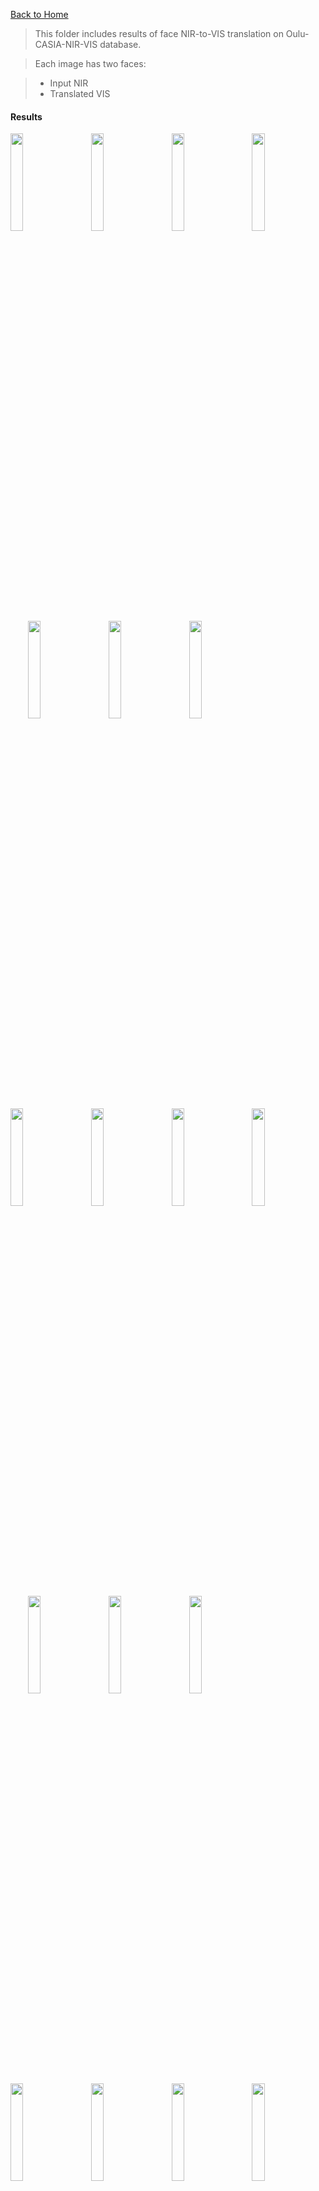 [Back to Home](https://github.com/bcaosudo/MvKE-FC)

>This folder includes results of face NIR-to-VIS translation on Oulu-CASIA-NIR-VIS database.

>Each image has two faces:

> - Input NIR
> - Translated VIS

#### Results
<img src="Results/1.jpg" width="20%">&emsp;&emsp;<img src="Results/2.jpg" width="20%">&emsp;&emsp;<img src="Results/3.jpg" width="20%">&emsp;&emsp;<img src="Results/4.jpg" width="20%">&emsp;&emsp;<img src="Results/5.jpg" width="20%">&emsp;&emsp;<img src="Results/6.jpg" width="20%">&emsp;&emsp;<img src="Results/7.jpg" width="20%">&emsp;&emsp;<img src="Results/8.jpg" width="20%">&emsp;&emsp;<img src="Results/9.jpg" width="20%">&emsp;&emsp;<img src="Results/10.jpg" width="20%">&emsp;&emsp;<img src="Results/11.jpg" width="20%">&emsp;&emsp;<img src="Results/12.jpg" width="20%">&emsp;&emsp;<img src="Results/13.jpg" width="20%">&emsp;&emsp;<img src="Results/14.jpg" width="20%">&emsp;&emsp;<img src="Results/15.jpg" width="20%">&emsp;&emsp;<img src="Results/16.jpg" width="20%">&emsp;&emsp;<img src="Results/17.jpg" width="20%">&emsp;&emsp;<img src="Results/18.jpg" width="20%">&emsp;&emsp;<img src="Results/19.jpg" width="20%">&emsp;&emsp;<img src="Results/20.jpg" width="20%">&emsp;&emsp;<img src="Results/21.jpg" width="20%">&emsp;&emsp;<img src="Results/22.jpg" width="20%">&emsp;&emsp;<img src="Results/23.jpg" width="20%">&emsp;&emsp;<img src="Results/24.jpg" width="20%">&emsp;&emsp;<img src="Results/25.jpg" width="20%">&emsp;&emsp;<img src="Results/26.jpg" width="20%">&emsp;&emsp;<img src="Results/27.jpg" width="20%">&emsp;&emsp;<img src="Results/28.jpg" width="20%">&emsp;&emsp;<img src="Results/29.jpg" width="20%">&emsp;&emsp;<img src="Results/30.jpg" width="20%">&emsp;&emsp;<img src="Results/31.jpg" width="20%">&emsp;&emsp;<img src="Results/32.jpg" width="20%">&emsp;&emsp;<img src="Results/33.jpg" width="20%">&emsp;&emsp;<img src="Results/34.jpg" width="20%">&emsp;&emsp;<img src="Results/35.jpg" width="20%">&emsp;&emsp;<img src="Results/36.jpg" width="20%">&emsp;&emsp;<img src="Results/37.jpg" width="20%">&emsp;&emsp;<img src="Results/38.jpg" width="20%">&emsp;&emsp;<img src="Results/39.jpg" width="20%">&emsp;&emsp;<img src="Results/40.jpg" width="20%">&emsp;&emsp;<img src="Results/41.jpg" width="20%">&emsp;&emsp;<img src="Results/42.jpg" width="20%">&emsp;&emsp;<img src="Results/43.jpg" width="20%">&emsp;&emsp;<img src="Results/44.jpg" width="20%">&emsp;&emsp;<img src="Results/45.jpg" width="20%">&emsp;&emsp;<img src="Results/46.jpg" width="20%">&emsp;&emsp;<img src="Results/47.jpg" width="20%">&emsp;&emsp;<img src="Results/48.jpg" width="20%">&emsp;&emsp;<img src="Results/49.jpg" width="20%">&emsp;&emsp;<img src="Results/50.jpg" width="20%">&emsp;&emsp;<img src="Results/51.jpg" width="20%">&emsp;&emsp;<img src="Results/52.jpg" width="20%">&emsp;&emsp;<img src="Results/53.jpg" width="20%">&emsp;&emsp;<img src="Results/54.jpg" width="20%">&emsp;&emsp;<img src="Results/55.jpg" width="20%">&emsp;&emsp;<img src="Results/56.jpg" width="20%">&emsp;&emsp;<img src="Results/57.jpg" width="20%">&emsp;&emsp;<img src="Results/58.jpg" width="20%">&emsp;&emsp;<img src="Results/59.jpg" width="20%">&emsp;&emsp;<img src="Results/60.jpg" width="20%">&emsp;&emsp;<img src="Results/61.jpg" width="20%">&emsp;&emsp;<img src="Results/62.jpg" width="20%">&emsp;&emsp;<img src="Results/63.jpg" width="20%">&emsp;&emsp;<img src="Results/64.jpg" width="20%">&emsp;&emsp;<img src="Results/65.jpg" width="20%">&emsp;&emsp;<img src="Results/66.jpg" width="20%">&emsp;&emsp;<img src="Results/67.jpg" width="20%">&emsp;&emsp;<img src="Results/68.jpg" width="20%">&emsp;&emsp;<img src="Results/69.jpg" width="20%">&emsp;&emsp;<img src="Results/70.jpg" width="20%">&emsp;&emsp;<img src="Results/71.jpg" width="20%">&emsp;&emsp;<img src="Results/72.jpg" width="20%">&emsp;&emsp;<img src="Results/73.jpg" width="20%">&emsp;&emsp;<img src="Results/74.jpg" width="20%">&emsp;&emsp;<img src="Results/75.jpg" width="20%">&emsp;&emsp;<img src="Results/76.jpg" width="20%">&emsp;&emsp;<img src="Results/77.jpg" width="20%">&emsp;&emsp;<img src="Results/78.jpg" width="20%">&emsp;&emsp;<img src="Results/79.jpg" width="20%">&emsp;&emsp;<img src="Results/80.jpg" width="20%">&emsp;&emsp;<img src="Results/81.jpg" width="20%">&emsp;&emsp;<img src="Results/82.jpg" width="20%">&emsp;&emsp;<img src="Results/83.jpg" width="20%">&emsp;&emsp;<img src="Results/84.jpg" width="20%">&emsp;&emsp;<img src="Results/85.jpg" width="20%">&emsp;&emsp;<img src="Results/86.jpg" width="20%">&emsp;&emsp;<img src="Results/87.jpg" width="20%">&emsp;&emsp;<img src="Results/88.jpg" width="20%">&emsp;&emsp;<img src="Results/89.jpg" width="20%">&emsp;&emsp;<img src="Results/90.jpg" width="20%">&emsp;&emsp;<img src="Results/91.jpg" width="20%">&emsp;&emsp;<img src="Results/92.jpg" width="20%">&emsp;&emsp;<img src="Results/93.jpg" width="20%">&emsp;&emsp;<img src="Results/94.jpg" width="20%">&emsp;&emsp;<img src="Results/95.jpg" width="20%">&emsp;&emsp;<img src="Results/96.jpg" width="20%">&emsp;&emsp;<img src="Results/97.jpg" width="20%">&emsp;&emsp;<img src="Results/98.jpg" width="20%">&emsp;&emsp;<img src="Results/99.jpg" width="20%">&emsp;&emsp;<img src="Results/100.jpg" width="20%">&emsp;&emsp;<img src="Results/101.jpg" width="20%">&emsp;&emsp;<img src="Results/102.jpg" width="20%">&emsp;&emsp;<img src="Results/103.jpg" width="20%">&emsp;&emsp;<img src="Results/104.jpg" width="20%">&emsp;&emsp;<img src="Results/105.jpg" width="20%">&emsp;&emsp;<img src="Results/106.jpg" width="20%">&emsp;&emsp;<img src="Results/107.jpg" width="20%">&emsp;&emsp;<img src="Results/108.jpg" width="20%">&emsp;&emsp;<img src="Results/109.jpg" width="20%">&emsp;&emsp;<img src="Results/110.jpg" width="20%">&emsp;&emsp;<img src="Results/111.jpg" width="20%">&emsp;&emsp;<img src="Results/112.jpg" width="20%">&emsp;&emsp;<img src="Results/113.jpg" width="20%">&emsp;&emsp;<img src="Results/114.jpg" width="20%">&emsp;&emsp;<img src="Results/115.jpg" width="20%">&emsp;&emsp;<img src="Results/116.jpg" width="20%">&emsp;&emsp;<img src="Results/117.jpg" width="20%">&emsp;&emsp;<img src="Results/118.jpg" width="20%">&emsp;&emsp;<img src="Results/119.jpg" width="20%">&emsp;&emsp;<img src="Results/120.jpg" width="20%">&emsp;&emsp;<img src="Results/121.jpg" width="20%">&emsp;&emsp;<img src="Results/122.jpg" width="20%">&emsp;&emsp;<img src="Results/123.jpg" width="20%">&emsp;&emsp;<img src="Results/124.jpg" width="20%">&emsp;&emsp;<img src="Results/125.jpg" width="20%">&emsp;&emsp;<img src="Results/126.jpg" width="20%">&emsp;&emsp;<img src="Results/127.jpg" width="20%">&emsp;&emsp;<img src="Results/128.jpg" width="20%">&emsp;&emsp;<img src="Results/129.jpg" width="20%">&emsp;&emsp;<img src="Results/130.jpg" width="20%">&emsp;&emsp;<img src="Results/131.jpg" width="20%">&emsp;&emsp;<img src="Results/132.jpg" width="20%">&emsp;&emsp;<img src="Results/133.jpg" width="20%">&emsp;&emsp;<img src="Results/134.jpg" width="20%">&emsp;&emsp;<img src="Results/135.jpg" width="20%">&emsp;&emsp;<img src="Results/136.jpg" width="20%">&emsp;&emsp;<img src="Results/137.jpg" width="20%">&emsp;&emsp;<img src="Results/138.jpg" width="20%">&emsp;&emsp;<img src="Results/139.jpg" width="20%">&emsp;&emsp;<img src="Results/140.jpg" width="20%">&emsp;&emsp;<img src="Results/141.jpg" width="20%">&emsp;&emsp;<img src="Results/142.jpg" width="20%">&emsp;&emsp;<img src="Results/143.jpg" width="20%">&emsp;&emsp;<img src="Results/144.jpg" width="20%">&emsp;&emsp;<img src="Results/145.jpg" width="20%">&emsp;&emsp;<img src="Results/146.jpg" width="20%">&emsp;&emsp;<img src="Results/147.jpg" width="20%">&emsp;&emsp;<img src="Results/148.jpg" width="20%">&emsp;&emsp;<img src="Results/149.jpg" width="20%">&emsp;&emsp;<img src="Results/150.jpg" width="20%">&emsp;&emsp;<img src="Results/151.jpg" width="20%">&emsp;&emsp;<img src="Results/152.jpg" width="20%">&emsp;&emsp;<img src="Results/153.jpg" width="20%">&emsp;&emsp;<img src="Results/154.jpg" width="20%">&emsp;&emsp;<img src="Results/155.jpg" width="20%">&emsp;&emsp;<img src="Results/156.jpg" width="20%">&emsp;&emsp;<img src="Results/157.jpg" width="20%">&emsp;&emsp;<img src="Results/158.jpg" width="20%">&emsp;&emsp;<img src="Results/159.jpg" width="20%">&emsp;&emsp;<img src="Results/160.jpg" width="20%">&emsp;&emsp;<img src="Results/161.jpg" width="20%">&emsp;&emsp;<img src="Results/162.jpg" width="20%">&emsp;&emsp;<img src="Results/163.jpg" width="20%">&emsp;&emsp;<img src="Results/164.jpg" width="20%">&emsp;&emsp;<img src="Results/165.jpg" width="20%">&emsp;&emsp;<img src="Results/166.jpg" width="20%">&emsp;&emsp;<img src="Results/167.jpg" width="20%">&emsp;&emsp;<img src="Results/168.jpg" width="20%">&emsp;&emsp;<img src="Results/169.jpg" width="20%">&emsp;&emsp;<img src="Results/170.jpg" width="20%">&emsp;&emsp;<img src="Results/171.jpg" width="20%">&emsp;&emsp;<img src="Results/172.jpg" width="20%">&emsp;&emsp;<img src="Results/173.jpg" width="20%">&emsp;&emsp;<img src="Results/174.jpg" width="20%">&emsp;&emsp;<img src="Results/175.jpg" width="20%">&emsp;&emsp;<img src="Results/176.jpg" width="20%">&emsp;&emsp;<img src="Results/177.jpg" width="20%">&emsp;&emsp;<img src="Results/178.jpg" width="20%">&emsp;&emsp;<img src="Results/179.jpg" width="20%">&emsp;&emsp;<img src="Results/180.jpg" width="20%">&emsp;&emsp;<img src="Results/181.jpg" width="20%">&emsp;&emsp;<img src="Results/182.jpg" width="20%">&emsp;&emsp;<img src="Results/183.jpg" width="20%">&emsp;&emsp;<img src="Results/184.jpg" width="20%">&emsp;&emsp;<img src="Results/185.jpg" width="20%">&emsp;&emsp;<img src="Results/186.jpg" width="20%">&emsp;&emsp;<img src="Results/187.jpg" width="20%">&emsp;&emsp;<img src="Results/188.jpg" width="20%">&emsp;&emsp;<img src="Results/189.jpg" width="20%">&emsp;&emsp;<img src="Results/190.jpg" width="20%">&emsp;&emsp;<img src="Results/191.jpg" width="20%">&emsp;&emsp;<img src="Results/192.jpg" width="20%">&emsp;&emsp;<img src="Results/193.jpg" width="20%">&emsp;&emsp;<img src="Results/194.jpg" width="20%">&emsp;&emsp;<img src="Results/195.jpg" width="20%">&emsp;&emsp;<img src="Results/196.jpg" width="20%">&emsp;&emsp;<img src="Results/197.jpg" width="20%">&emsp;&emsp;<img src="Results/198.jpg" width="20%">&emsp;&emsp;<img src="Results/199.jpg" width="20%">&emsp;&emsp;<img src="Results/200.jpg" width="20%">&emsp;&emsp;<img src="Results/201.jpg" width="20%">&emsp;&emsp;<img src="Results/202.jpg" width="20%">&emsp;&emsp;<img src="Results/203.jpg" width="20%">&emsp;&emsp;<img src="Results/204.jpg" width="20%">&emsp;&emsp;<img src="Results/205.jpg" width="20%">&emsp;&emsp;<img src="Results/206.jpg" width="20%">&emsp;&emsp;<img src="Results/207.jpg" width="20%">&emsp;&emsp;<img src="Results/208.jpg" width="20%">&emsp;&emsp;<img src="Results/209.jpg" width="20%">&emsp;&emsp;<img src="Results/210.jpg" width="20%">&emsp;&emsp;<img src="Results/211.jpg" width="20%">&emsp;&emsp;<img src="Results/212.jpg" width="20%">&emsp;&emsp;<img src="Results/213.jpg" width="20%">&emsp;&emsp;<img src="Results/214.jpg" width="20%">&emsp;&emsp;<img src="Results/215.jpg" width="20%">&emsp;&emsp;<img src="Results/216.jpg" width="20%">&emsp;&emsp;<img src="Results/217.jpg" width="20%">&emsp;&emsp;<img src="Results/218.jpg" width="20%">&emsp;&emsp;<img src="Results/219.jpg" width="20%">&emsp;&emsp;<img src="Results/220.jpg" width="20%">&emsp;&emsp;<img src="Results/221.jpg" width="20%">&emsp;&emsp;<img src="Results/222.jpg" width="20%">&emsp;&emsp;<img src="Results/223.jpg" width="20%">&emsp;&emsp;<img src="Results/224.jpg" width="20%">&emsp;&emsp;<img src="Results/225.jpg" width="20%">&emsp;&emsp;<img src="Results/226.jpg" width="20%">&emsp;&emsp;<img src="Results/227.jpg" width="20%">&emsp;&emsp;<img src="Results/228.jpg" width="20%">&emsp;&emsp;<img src="Results/229.jpg" width="20%">&emsp;&emsp;<img src="Results/230.jpg" width="20%">&emsp;&emsp;<img src="Results/231.jpg" width="20%">&emsp;&emsp;<img src="Results/232.jpg" width="20%">&emsp;&emsp;<img src="Results/233.jpg" width="20%">&emsp;&emsp;<img src="Results/234.jpg" width="20%">&emsp;&emsp;<img src="Results/235.jpg" width="20%">&emsp;&emsp;<img src="Results/236.jpg" width="20%">&emsp;&emsp;<img src="Results/237.jpg" width="20%">&emsp;&emsp;<img src="Results/238.jpg" width="20%">&emsp;&emsp;<img src="Results/239.jpg" width="20%">&emsp;&emsp;